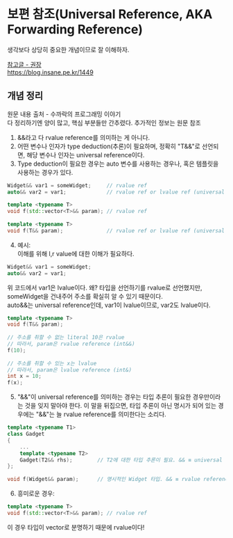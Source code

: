 # 보편 참조(Universal Reference, AKA Forwarding Reference)  
생각보다 상당히 중요한 개념이므로 잘 이해하자.  

[참고글 - 권장](http://egloos.zum.com/sweeper/v/3149089)  
https://blog.insane.pe.kr/1449  

## 개념 정리
원문 내용 출처 - 수까락의 프로그래밍 이야기  
다 정리하기엔 양이 많고, 핵심 부분들만 간추렸다. 추가적인 정보는 원문 참조  

1) &&라고 다 rvalue reference를 의미하는 게 아니다.  
2) 어떤 변수나 인자가 type deduction(추론)이 필요하며, 정확히 "T&&"로 선언되면, 해당 변수나 인자는 universal reference이다.  
3) Type deduction이 필요한 경우는 auto 변수를 사용하는 경우나, 혹은 템플릿을 사용하는 경우가 있다.  
```c++
Widget&& var1 = someWidget;     // rvalue ref 
auto&& var2 = var1;             // rvalue ref or lvalue ref (universal ref)
 
template <typename T>
void f(std::vector<T>&& param); // rvalue ref
 
template <typename T>
void f(T&& param);              // rvalue ref or lvalue ref (universal ref)
```
4) 예시:  
이해를 위해 l,r value에 대한 이해가 필요하다.  
```c++
Widget&& var1 = someWidget;
auto&& var2 = var1;
```  
위 코드에서 var1은 lvalue이다. 왜? 타입을 선언하기를 rvalue로 선언했지만, someWidget을 건내주어 주소를 확실히 알 수 있기 때문이다.  
auto&&는 universal reference인데, var1이 lvalue이므로, var2도 lvalue이다.  

```c++
template <typename T>
void f(T&& param);
 
// 주소를 취할 수 없는 literal 10은 rvalue
// 따라서, param은 rvalue reference (int&&)
f(10);
 
// 주소를 취할 수 있는 x는 lvalue
// 따라서, param은 lvalue reference (int&)
int x = 10;
f(x);
```  
5) "&&"이 universal reference를 의미하는 경우는 타입 추론이 필요한 경우만이라는 것을 잊지 말아야 한다.
이 말을 뒤집으면, 타입 추론이 아닌 명시가 되어 있는 경우에는 "&&"는 늘 rvalue reference를 의미한다는 소리다.  
```c++
template <typename T1>
class Gadget
{
    ...
    template <typename T2>
    Gadget(T2&& rhs);        // T2에 대한 타입 추론이 필요. && ≡ universal reference
};
 
void f(Widget&& param);      // 명시적인 Widget 타입. && ≡ rvalue reference
```  
6) 흥미로운 경우:  
```c++
template <typename T>
void f(std::vector<T>&& param); // rvalue ref
```
이 경우 타입이 vector<T>로 분명하기 때문에 rvalue이다!  
